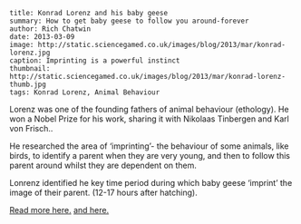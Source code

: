 ```
title: Konrad Lorenz and his baby geese
summary: How to get baby geese to follow you around-forever
author: Rich Chatwin
date: 2013-03-09
image: http://static.sciencegamed.co.uk/images/blog/2013/mar/konrad-lorenz.jpg
caption: Imprinting is a powerful instinct
thumbnail: http://static.sciencegamed.co.uk/images/blog/2013/mar/konrad-lorenz-thumb.jpg
tags: Konrad Lorenz, Animal Behaviour
```

Lorenz was one of the founding fathers of animal behaviour (ethology). He won a Nobel Prize for his work, sharing it with Nikolaas Tinbergen and Karl von Frisch..

<!-- break -->

He researched the area of ‘imprinting’- the behaviour of some animals, like birds, to identify a parent when they are very young, and then to follow this parent around whilst they are dependent on them. 


Lonrenz identified he key time period during which baby geese ‘imprint’ the image of their parent. (12-17 hours after hatching). 

[Read more here.](http://en.wikipedia.org/wiki/Konrad_Lorenz)
[and here.](http://ajp.psychiatryonline.org/article.aspx?articleID=177087)

